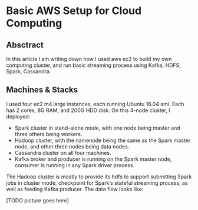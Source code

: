 # Basic AWS Setup for Cloud Computing

## Absctract
In this article I am writing down how I used aws ec2 to build my own computing cluster, and run basic streaming process using Kafka, HDFS, Spark, Cassandra.

## Machines & Stacks
I used four ec2 m4.large instances, each running Ubuntu 16.04 ami. Each has 2 cores, 8G RAM, and 200G HDD disk. On this 4-node cluster, I deployed: 
* Spark cluster in stand-alone mode, with one node being master and three others being workers.
* Hadoop cluster, with the namenode being the same as the Spark master node, and other three nodes being data nodes. 
* Cassandra cluster on all four machines.
* Kafka broker and producer is running on the Spark master node, consumer is running in any Spark driver process.

The Hadoop cluster is mostly to provide its hdfs to support submitting Spark jobs in cluster mode, checkpoint for Spark’s stateful streaming process, as well as feeding Kafka producer. The data flow looks like:

[TODO picture goes here]
